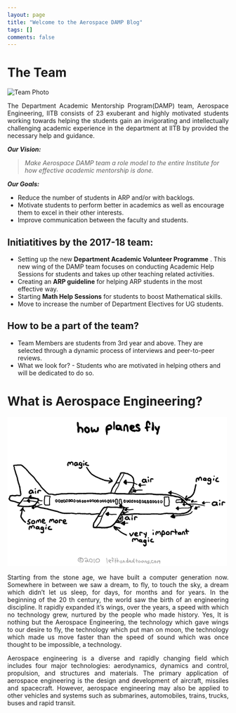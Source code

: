 ```yaml
---
layout: page
title: "Welcome to the Aerospace DAMP Blog"
tags: []
comments: false
---
```



# The Team

![Team Photo](https://drive.google.com/uc?export=view&id=0B0utpdeQnMnWaVdZMzI0dnZ1UlU)

<div style="text-align: justify">
The Department Academic Mentorship Program(DAMP) team, Aerospace Engineering, IITB consists of 23 exuberant and highly motivated students working towards helping the students gain an invigorating and intellectually challenging academic experience in the department at IITB by provided the necessary help and guidance.
</div>

__*Our Vision:*__
> *Make Aerospace DAMP team a role model to the entire Institute for how effective academic mentorship is done.*

__*Our Goals:*__
* Reduce the number of students in ARP and/or with backlogs.
* Motivate students to perform better in academics as well as encourage them to excel in their other interests.
* Improve communication between the faculty and students.

## Initiatitives by the 2017-18 team:
* Setting up the new __Department Academic Volunteer Programme__ . This new wing of the DAMP team focuses on conducting Academic Help Sessions for students and takes up other teaching related activities.
* Creating an **ARP guideline** for helping ARP students in the most effective way.
* Starting **Math Help Sessions** for students to boost Mathematical skills.
* Move to increase the number of Department Electives for UG students.

## How to be a part of the team?
* Team Members are students from 3rd year and above. They are selected through a dynamic process of interviews and peer-to-peer reviews.
* What we look for? - Students who are motivated in helping others and will be dedicated to do so.

# What is Aerospace Engineering?

![Aerospace Engineering](/images/aero.gif)


<div style="text-align: justify">
Starting from the stone age, we have built a computer generation now.
Somewhere in between we saw a dream, to fly, to touch the sky, a dream
which didn’t let us sleep, for days, for months and for years. In the beginning of
the 20 th century, the world saw the birth of an engineering discipline. It rapidly
expanded it’s wings, over the years, a speed with which no technology grew,
nurtured by the people who made history. Yes, It is nothing but the Aerospace
Engineering, the technology which gave wings to our desire to fly, the
technology which put man on moon, the technology which made us move
faster than the speed of sound which was once thought to be impossible, a
technology.

Aerospace engineering is a diverse and rapidly changing field which includes
four major technologies: aerodynamics, dynamics and control, propulsion, and
structures and materials. The primary application of aerospace engineering is
the design and development of aircraft, missiles and spacecraft. However,
aerospace engineering may also be applied to other vehicles and systems such
as submarines, automobiles, trains, trucks, buses and rapid transit.
</div>
